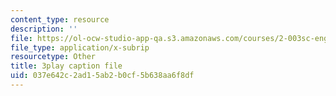```yaml
---
content_type: resource
description: ''
file: https://ol-ocw-studio-app-qa.s3.amazonaws.com/courses/2-003sc-engineering-dynamics-fall-2011/037e642c2ad15ab2b0cf5b638aa6f8df_osyKjTQuwlk.vtt
file_type: application/x-subrip
resourcetype: Other
title: 3play caption file
uid: 037e642c-2ad1-5ab2-b0cf-5b638aa6f8df
---
```

